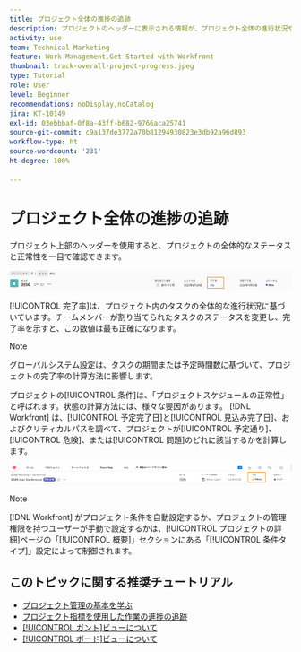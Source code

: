 ```yaml
---
title: プロジェクト全体の進捗の追跡
description: プロジェクトのヘッダーに表示される情報が、プロジェクト全体の進行状況や正常性を追跡するのにいかに役立つかを説明します。
activity: use
team: Technical Marketing
feature: Work Management,Get Started with Workfront
thumbnail: track-overall-project-progress.jpeg
type: Tutorial
role: User
level: Beginner
recommendations: noDisplay,noCatalog
jira: KT-10149
exl-id: 03ebbbaf-0f8a-43ff-b682-9766aca25741
source-git-commit: c9a137de3772a70b81294930823e3db92a96d893
workflow-type: ht
source-wordcount: '231'
ht-degree: 100%

---
```


# プロジェクト全体の進捗の追跡

プロジェクト上部のヘッダーを使用すると、プロジェクトの全体的なステータスと正常性を一目で確認できます。

![[!UICONTROL 完了率を表示するプロジェクトヘッダー]](assets/planner-fund-percent-complete.png)

[!UICONTROL 完了率]は、プロジェクト内のタスクの全体的な進行状況に基づいています。チームメンバーが割り当てられたタスクのステータスを変更し、完了率を示すと、この数値は最も正確になります。

>[!NOTE]
>
>グローバルシステム設定は、タスクの期間または予定時間数に基づいて、プロジェクトの完了率の計算方法に影響します。

プロジェクトの[!UICONTROL 条件]は、「プロジェクトスケジュールの正常性」と呼ばれます。状態の計算方法には、様々な要因があります。 [!DNL Workfront] は、[!UICONTROL 予定完了日]と[!UICONTROL 見込み完了日]、およびクリティカルパスを調べて、プロジェクトが[!UICONTROL 予定通り]、[!UICONTROL 危険]、または[!UICONTROL 問題]のどれに該当するかを計算します。

![[!UICONTROL 状態を表示するプロジェクトヘッダー]](assets/planner-fund-condition.png)

>[!NOTE]
>
>[!DNL Workfront] がプロジェクト条件を自動設定するか、プロジェクトの管理権限を持つユーザーが手動で設定するかは、[!UICONTROL プロジェクトの詳細]ページの「[!UICONTROL 概要]」セクションにある「[!UICONTROL 条件タイプ]」設定によって制御されます。

<!---
Project percent complete overview
Overview of project condition and condition type
--->

## このトピックに関する推奨チュートリアル

* [プロジェクト管理の基本を学ぶ](https://experienceleague.adobe.com/ja/docs/workfront-learn/tutorials-workfront/manage-work/projects/getting-started-manage-a-project.md)
* [プロジェクト指標を使用した作業の進捗の追跡](https://experienceleague.adobe.com/ja/docs/workfront-learn/tutorials-workfront/manage-work/projects/track-work-progress-with-project-metrics.md)
* [[!UICONTROL ガント]ビューについて](https://experienceleague.adobe.com/ja/docs/workfront-learn/tutorials-workfront/manage-work/projects/understand-the-gantt-view.md)
* [[!UICONTROL ボード]ビューについて](https://experienceleague.adobe.com/ja/docs/workfront-learn/tutorials-workfront/manage-work/projects/understand-the-board-view.md)
